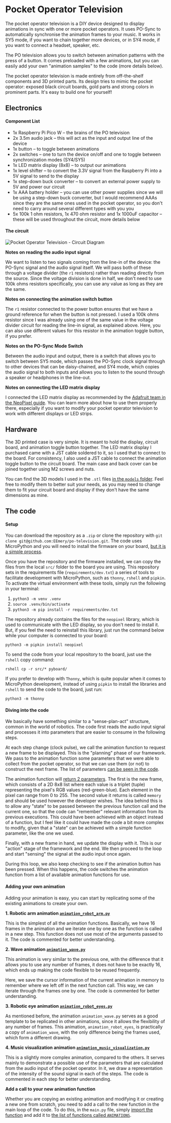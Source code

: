 # Pocket Operator Television


The pocket operator television is a DIY device designed to display animations in sync with one or
more pocket operators. It uses PO-Sync to automatically synchronise the animation frames to your
music. It works in SY5 mode, if you want to chain together more devices, or in SY4 mode, if you want
to connect a headset, speaker, etc.

The PO television allows you to switch between animation patterns with the press of a button. It
comes preloaded with a few animations, but you can easily add your own "animation samples" to the
code (more details below).

The pocket operator television is made entirely from off-the-shelf components and 3D printed parts.
Its design tries to mimic the pocket operator: exposed black circuit boards, gold parts and strong
colors in prominent parts. It's easy to build one for yourself!

## Electronics

#### Component List
- 1x Raspberry Pi Pico W – the brains of the PO television
- 2x 3.5m audio jack – this will act as the input and output line of the device
- 1x button – to toggle between animations
- 2x switches – one to turn the device on/off and one to toggle between synchronization modes
  (SY4/SY5)
- 1x LED matrix display (8x8) – to output our animations
- 1x level shifter – to convert the 3.3V signal from the Raspberry Pi into a 5V signal to send to
  the display
- 1x step-down buck converter – to convert an external power supply to 5V and power our circuit
- 1x AAA battery holder – you can use other power supplies since we will be using a step-down buck
  converter, but I would recommend AAAs since they are the same ones used in the pocket operator, so
  you don't need to carry around several different types with you you
- 5x 100k 1 ohm resistors, 1x 470 ohm resistor and 1x 1000uF capacitor – these will be used
  throughout the circuit, more details below

#### The circuit

![Pocket Operator Television - Circuit Diagram](./resources/po-television-circuit-schematics.png)

**Notes on reading the audio input signal**

We want to listen to two signals coming from the line-in of the device: the PO-Sync signal and the
audio signal itself. We will pass both of these through a voltage divider (the `r1` resistors)
rather than reading directly from the source. Since the voltage division is done in half, we don't
need to use 100k ohms resistors specifically, you can use any value as long as they are the same.

**Notes on connecting the animation switch button**

The `r1` resistor connected to the power button ensures that we have a ground reference for when the
button is not pressed. I used a 100k ohms resistor since I was already using one of the same value
in the voltage divider circuit for reading the line-in signal, as explained above. Here, you can
also use different values ​​for this resistor in the animation toggle button, if you prefer.

**Notes on the PO-Sync Mode Switch**

Between the audio input and output, there is a switch that allows you to switch between SY5 mode,
which passes the PO-Sync clock signal through to other devices that can be daisy-chained, and SY4
mode, which copies the audio signal to both inputs and allows you to listen to the sound through a
speaker or headphones in the line-out.

**Notes on connecting the LED matrix display**

I connected the LED matrix display as recommended by the [Adafruit team in the NeoPixel
guide](https://learn.adafruit.com/adafruit-neopixel-uberguide/basic-connections). You can learn more
about how to use them properly there, especially if you want to modify your pocket operator
television to work with different displays or LED strips.

## Hardware

The 3D printed case is very simple. It is meant to hold the display, circuit board, and animation
toggle button together. The LED matrix display I purchased came with a JST cable soldered to it, so
I used that to connect to the board. For consistency, I also used a JST cable to connect the
animation toggle button to the circuit board. The main case and back cover can be joined together
using M2 screws and nuts.

You can find the 3D models I used in the `.stl` files [in the `models`
folder](https://github.com/EEmery/po-television/tree/main/models). Feel free to modify them to
better suit your needs, as you may need to change them to fit your circuit board and display if they
don't have the same dimensions as mine.

## The code

#### Setup

You can download the repository as a `.zip` or clone the repository with `git clone
git@github.com:EEmery/po-television.git`. The code uses MicroPython and you will need to install the
firmware on your board, [but it is a simple
process](https://projects.raspberrypi.org/en/projects/getting-started-with-the-pico/3).

Once you have the repository and the firmware installed, we can copy the files from the local `src/`
folder to the board you are using. This repository sets in the requirements file
(`requirements/dev.txt`) a series of tools to facilitate development with MicroPython, such as
`thonny`, `rshell` and `pipkin`. To activate the virtual environment with these tools, simply run
the following in your terminal:

1. `python3 -m venv .venv`
2. `source .venv/bin/activate`
3. `python3 -m pip install -r requirements/dev.txt`

The repository already contains the files for the `neopixel` library, which is used to communicate
with the LED display, so you don't need to install it. But, if you feel the need to reinstall this
library, just run the command below while your computer is connected to your board:

```
python3 -m pipkin install neopixel
```

To send the code from your local repository to the board, just use the `rshell` copy command:

```
rshell cp -r src/* pyboard/
```

If you prefer to develop with `Thonny`, which is quite popular when it comes to MicroPython
development, instead of using `pipkin` to install the libraries and `rshell` to send the code to the
board, just run:

```
python3 -m thonny
```

#### Diving into the code

We basically have something similar to a "sense-plan-act" structure, common in the world of
robotics. The code first reads the audio input signal and processes it into parameters that are
easier to consume in the following steps.

At each step change (clock pulse), we call the animation function to request a new frame to be
displayed. This is the "planning" phase of our framework. We pass to the animation function some
parameters that we were able to collect from the pocket operator, so that we can use them (or not)
to construct the next frame. The list of parameters [can be seen in the
code](https://github.com/EEmery/po-television/blob/main/src/animation_robot_eyes.py#L141-L168).

The animation function will [return 2
parameters](https://github.com/EEmery/po-television/blob/main/src/animation_robot_eyes.py#L190). The
first is the new frame, which consists of a 2D 8x8 list where each value is a triplet (tuple)
representing the pixel's RGB values ​​(red-green-blue). Each element in the pixel can range from 0
to 255. The second value it returns is called `memory` and should be used however the developer
wishes. The idea behind this is to allow any "state" to be passed between the previous function call
and the current one, so that the code can "remember" relevant information from its previous
executions. This could have been achieved with an object instead of a function, but I feel like it
could have made the code a bit more complex to modify, given that a "state" can be achieved with a
simple function parameter, like the one we used.

Finally, with a new frame in hand, we update the display with it. This is our "action" stage of the
framework and the end. We then proceed to the loop and start "sensing" the signal at the audio input
once again.

During this loop, we also keep checking to see if the animation button has been pressed. When this
happens, the code switches the animation function from a list of available animation functions for
use.

#### Adding your own animation

Adding your animation is easy, you can start by replicating some of the existing animations to
create your own.

**1. Robotic arm animation
[`animation_robot_arm.py`](https://github.com/EEmery/po-television/blob/main/src/animation_robot_arm.py)**

This is the simplest of all the animation functions. Basically, we have 16 frames in the animation
and we iterate one by one as the function is called in a new step. This function does not use most
of the arguments passed to it. The code is commented for better understanding.

**2. Wave animation
[`animation_wave.py`](https://github.com/EEmery/po-television/blob/main/src/animation_wave.py)**

This animation is very similar to the previous one, with the difference that it allows you to use
any number of frames, it does not have to be exactly 16, which ends up making the code flexible to
be reused frequently.

Here, we save the cursor information of the current animation in memory to remember where we left
off in the next function call. This way, we can iterate through the frames one by one. The code is
commented for better understanding.

**3. Robotic eye animation
[`animation_robot_eyes.py`](https://github.com/EEmery/po-television/blob/main/src/animation_robot_eyes.py)**

As mentioned before, the animation `animation_wave.py` serves as a good template to be replicated in
other animations, since it allows the flexibility of any number of frames. This animation,
`animation_robot_eyes`, is practically a copy of `animation_wave`, with the only difference being
the frames used, which form a different drawing.

**4. Music visualization animation
[`animation_music_visualization.py`](https://github.com/EEmery/po-television/blob/main/src/animation_wave.py)**

This is a slightly more complex animation, compared to the others. It serves mainly to demonstrate a
possible use of the parameters that are calculated from the audio input of the pocket operator. In
it, we draw a representation of the intensity of the sound signal in each of the steps. The code is
commented in each step for better understanding.

**Add a call to your new animation function**

Whether you are copying an existing animation and modifying it or creating a new one from scratch,
you need to add a call to the new function in the main loop of the code. To do this, in the
`main.py` file, simply [import the
function](https://github.com/EEmery/po-television/blob/main/src/main.py#L3-L6) and add it to [the
list of functions called
`ANIMATIONS`](https://github.com/EEmery/po-television/blob/main/src/main.py#L8-L14).
